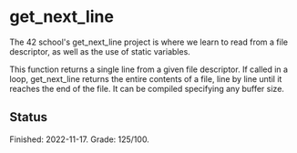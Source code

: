 # get_next_line
The 42 school's get_next_line project is where we learn to read from a file descriptor, as well as the use of static variables.

This function returns a single line from a given file descriptor. If called in a loop, get_next_line returns the entire contents of a file, line by line until it reaches the end of the file. It can be compiled specifying any buffer size.

## Status

Finished: 2022-11-17.
Grade: 125/100.
